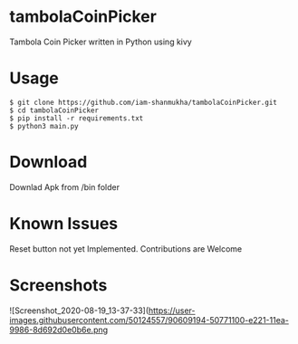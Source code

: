 # tambolaCoinPicker
Tambola Coin Picker written in Python using kivy </br>
# Usage
`$ git clone https://github.com/iam-shanmukha/tambolaCoinPicker.git`</br>
`$ cd tambolaCoinPicker`</br>
`$ pip install -r requirements.txt`</br>
`$ python3 main.py`</br>
# Download
Downlad Apk from /bin folder
# Known Issues
Reset button not yet Implemented. Contributions are Welcome
# Screenshots
![Screenshot_2020-08-19_13-37-33](https://user-images.githubusercontent.com/50124557/90609194-50771100-e221-11ea-9986-8d692d0e0b6e.png
